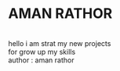 <h1>AMAN RATHOR</h1>
<br>
hello i am strat my new projects
<br>
for grow up my skills
<br>
author : aman rathor

